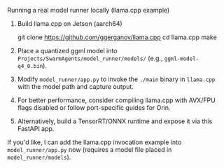Running a real model runner locally (llama.cpp example)

1. Build llama.cpp on Jetson (aarch64)

   git clone https://github.com/ggerganov/llama.cpp
   cd llama.cpp
   make

2. Place a quantized ggml model into `Projects/SwarmAgents/model_runner/models/` (e.g., `ggml-model-q4_0.bin`).

3. Modify `model_runner/app.py` to invoke the `./main` binary in `llama.cpp` with the model path and capture output.

4. For better performance, consider compiling llama.cpp with AVX/FPU flags disabled or follow port-specific guides for Orin.

5. Alternatively, build a TensorRT/ONNX runtime and expose it via this FastAPI app.

If you'd like, I can add the llama.cpp invocation example into `model_runner/app.py` now (requires a model file placed in `model_runner/models`).